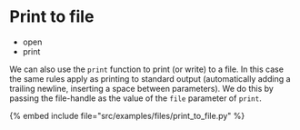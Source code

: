 # Print to file

* open
* print


We can also use the `print` function to print (or write) to a file. In this case the same rules apply as printing to
standard output (automatically adding a trailing newline, inserting a space between parameters). We do this
by passing the file-handle as the value of the `file` parameter of `print`.


{% embed include file="src/examples/files/print_to_file.py" %}


